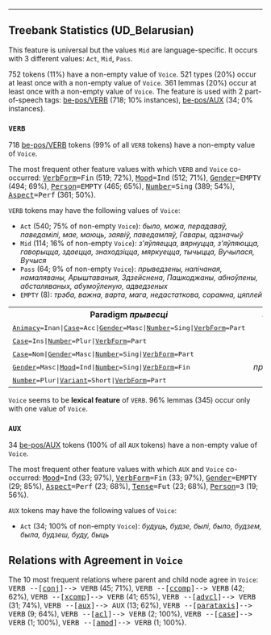 

--------------------------------------------------------------------------------

## Treebank Statistics (UD_Belarusian)

This feature is universal but the values `Mid` are language-specific.
It occurs with 3 different values: `Act`, `Mid`, `Pass`.

752 tokens (11%) have a non-empty value of `Voice`.
521 types (20%) occur at least once with a non-empty value of `Voice`.
361 lemmas (20%) occur at least once with a non-empty value of `Voice`.
The feature is used with 2 part-of-speech tags: [be-pos/VERB]() (718; 10% instances), [be-pos/AUX]() (34; 0% instances).

### `VERB`

718 [be-pos/VERB]() tokens (99% of all `VERB` tokens) have a non-empty value of `Voice`.

The most frequent other feature values with which `VERB` and `Voice` co-occurred: <tt><a href="VerbForm.html">VerbForm</a>=Fin</tt> (519; 72%), <tt><a href="Mood.html">Mood</a>=Ind</tt> (512; 71%), <tt><a href="Gender.html">Gender</a>=EMPTY</tt> (494; 69%), <tt><a href="Person.html">Person</a>=EMPTY</tt> (465; 65%), <tt><a href="Number.html">Number</a>=Sing</tt> (389; 54%), <tt><a href="Aspect.html">Aspect</a>=Perf</tt> (361; 50%).

`VERB` tokens may have the following values of `Voice`:

* `Act` (540; 75% of non-empty `Voice`): <em>было, можа, перадаваў, паведамілі, мае, маюць, заявіў, паведамляў, Гавары, адзначыў</em>
* `Mid` (114; 16% of non-empty `Voice`): <em>з'яўляецца, вярнуцца, з'яўляюцца, гаворыцца, здаецца, знаходзіцца, мяркуецца, тычыцца, Вучылася, Вучыся</em>
* `Pass` (64; 9% of non-empty `Voice`): <em>прыведзены, налічаная, намаляваны, Арыштаваныя, Здзейснена, Пашкоджаны, абноўлены, абсталяваных, абумоўленую, адведзеных</em>
* `EMPTY` (8): <em>трэба, важна, варта, мага, недастаткова, сорамна, цяплей</em>

<table>
  <tr><th>Paradigm <i>прывесцi</i></th><th><tt>Act</tt></th><th><tt>Pass</tt></th></tr>
  <tr><td><tt><a href="Animacy.html">Animacy</a>=Inan|<a href="Case.html">Case</a>=Acc|<a href="Gender.html">Gender</a>=Masc|<a href="Number.html">Number</a>=Sing|<a href="VerbForm.html">VerbForm</a>=Part</tt></td><td></td><td><em>прыведзены</em></td></tr>
  <tr><td><tt><a href="Case.html">Case</a>=Ins|<a href="Number.html">Number</a>=Plur|<a href="VerbForm.html">VerbForm</a>=Part</tt></td><td></td><td><em>прыведзенымі</em></td></tr>
  <tr><td><tt><a href="Case.html">Case</a>=Nom|<a href="Gender.html">Gender</a>=Masc|<a href="Number.html">Number</a>=Sing|<a href="VerbForm.html">VerbForm</a>=Part</tt></td><td></td><td><em>прыведзены</em></td></tr>
  <tr><td><tt><a href="Gender.html">Gender</a>=Masc|<a href="Mood.html">Mood</a>=Ind|<a href="Number.html">Number</a>=Sing|<a href="VerbForm.html">VerbForm</a>=Fin</tt></td><td><em>прывёў</em></td><td></td></tr>
  <tr><td><tt><a href="Number.html">Number</a>=Plur|<a href="Variant.html">Variant</a>=Short|<a href="VerbForm.html">VerbForm</a>=Part</tt></td><td></td><td><em>прыведзены</em></td></tr>
</table>

`Voice` seems to be **lexical feature** of `VERB`. 96% lemmas (345) occur only with one value of `Voice`.

### `AUX`

34 [be-pos/AUX]() tokens (100% of all `AUX` tokens) have a non-empty value of `Voice`.

The most frequent other feature values with which `AUX` and `Voice` co-occurred: <tt><a href="Mood.html">Mood</a>=Ind</tt> (33; 97%), <tt><a href="VerbForm.html">VerbForm</a>=Fin</tt> (33; 97%), <tt><a href="Gender.html">Gender</a>=EMPTY</tt> (29; 85%), <tt><a href="Aspect.html">Aspect</a>=Perf</tt> (23; 68%), <tt><a href="Tense.html">Tense</a>=Fut</tt> (23; 68%), <tt><a href="Person.html">Person</a>=3</tt> (19; 56%).

`AUX` tokens may have the following values of `Voice`:

* `Act` (34; 100% of non-empty `Voice`): <em>будуць, будзе, былі, было, будзем, была, будзеш, буду, быць</em>

## Relations with Agreement in `Voice`

The 10 most frequent relations where parent and child node agree in `Voice`:
<tt>VERB --[<a href="../dep/conj.html">conj</a>]--> VERB</tt> (45; 71%),
<tt>VERB --[<a href="../dep/ccomp.html">ccomp</a>]--> VERB</tt> (42; 62%),
<tt>VERB --[<a href="../dep/xcomp.html">xcomp</a>]--> VERB</tt> (41; 65%),
<tt>VERB --[<a href="../dep/advcl.html">advcl</a>]--> VERB</tt> (31; 74%),
<tt>VERB --[<a href="../dep/aux.html">aux</a>]--> AUX</tt> (13; 62%),
<tt>VERB --[<a href="../dep/parataxis.html">parataxis</a>]--> VERB</tt> (9; 64%),
<tt>VERB --[<a href="../dep/acl.html">acl</a>]--> VERB</tt> (2; 100%),
<tt>VERB --[<a href="../dep/case.html">case</a>]--> VERB</tt> (1; 100%),
<tt>VERB --[<a href="../dep/amod.html">amod</a>]--> VERB</tt> (1; 100%).

